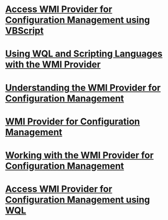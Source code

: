 # [Access WMI Provider for Configuration Management using VBScript](access-wmi-provider-for-configuration-management-using-vbscript.md)
# [Using WQL and Scripting Languages with the WMI Provider](using-wql-and-scripting-languages-with-the-wmi-provider.md)
# [Understanding the WMI Provider for Configuration Management](understanding-the-wmi-provider-for-configuration-management.md)
# [WMI Provider for Configuration Management](wmi-provider-for-configuration-management.md)
# [Working with the WMI Provider for Configuration Management](working-with-the-wmi-provider-for-configuration-management.md)
# [Access WMI Provider for Configuration Management using WQL](access-wmi-provider-for-configuration-management-using-wql.md)
